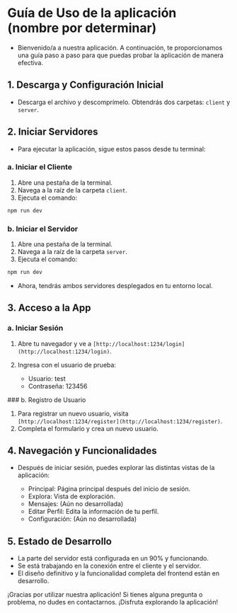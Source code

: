 # Guía de Uso de la aplicación (nombre por determinar)

- Bienvenido/a a nuestra aplicación. A continuación, te proporcionamos una guía paso a paso para que puedas probar la aplicación de manera efectiva.

## 1. Descarga y Configuración Inicial

- Descarga el archivo y descomprímelo. Obtendrás dos carpetas: `client` y `server`.

## 2. Iniciar Servidores

- Para ejecutar la aplicación, sigue estos pasos desde tu terminal:

### a. Iniciar el Cliente

1. Abre una pestaña de la terminal.
2. Navega a la raíz de la carpeta `client`.
3. Ejecuta el comando:

```bash
npm run dev
```

### b. Iniciar el Servidor

1. Abre una pestaña de la terminal.
2. Navega a la raíz de la carpeta `server`.
3. Ejecuta el comando:

```bash
npm run dev
```

- Ahora, tendrás ambos servidores desplegados en tu entorno local.

## 3. Acceso a la App

### a. Iniciar Sesión

1. Abre tu navegador y ve a `[http://localhost:1234/login](http://localhost:1234/login)`.
2. Ingresa con el usuario de prueba:

    - Usuario: test
    - Contraseña: 123456

### b. Registro de Usuario

1. Para registrar un nuevo usuario, visita `[http://localhost:1234/register](http://localhost:1234/register)`.
2. Completa el formulario y crea un nuevo usuario.

## 4. Navegación y Funcionalidades

- Después de iniciar sesión, puedes explorar las distintas vistas de la aplicación:

    - Principal: Página principal después del inicio de sesión.
    - Explora: Vista de exploración.
    - Mensajes: (Aún no desarrollada)
    - Editar Perfil: Edita la información de tu perfil.
    - Configuración: (Aún no desarrollada)

## 5. Estado de Desarrollo

- La parte del servidor está configurada en un 90% y funcionando.
- Se está trabajando en la conexión entre el cliente y el servidor.
- El diseño definitivo y la funcionalidad completa del frontend están en desarrollo.

¡Gracias por utilizar nuestra aplicación! Si tienes alguna pregunta o problema, no dudes en contactarnos. ¡Disfruta explorando la aplicación!
